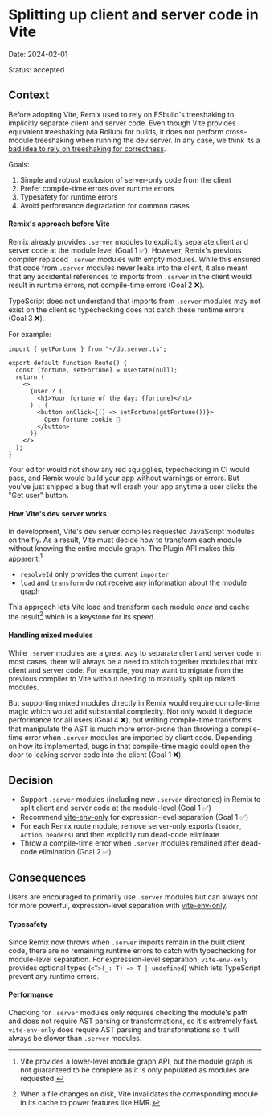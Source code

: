 # Splitting up client and server code in Vite

Date: 2024-02-01

Status: accepted

## Context

Before adopting Vite, Remix used to rely on ESbuild's treeshaking to implicitly separate client and server code.
Even though Vite provides equivalent treeshaking (via Rollup) for builds, it does not perform cross-module treeshaking when running the dev server.
In any case, we think its a [bad idea to rely on treeshaking for correctness][decision-0009].

Goals:

1. Simple and robust exclusion of server-only code from the client
2. Prefer compile-time errors over runtime errors
3. Typesafety for runtime errors
4. Avoid performance degradation for common cases

#### Remix's approach before Vite

Remix already provides `.server` modules to explicitly separate client and server code at the module level (Goal 1 ✅).
However, Remix's previous compiler replaced `.server` modules with empty modules.
While this ensured that code from `.server` modules never leaks into the client,
it also meant that any accidental references to imports from `.server` in the client
would result in runtime errors, not compile-time errors (Goal 2 ❌).

TypeScript does not understand that imports from `.server` modules may not exist on the client
so typechecking does not catch these runtime errors (Goal 3 ❌).

For example:

```tsx
import { getFortune } from "~/db.server.ts";

export default function Route() {
  const [fortune, setFortune] = useState(null);
  return (
    <>
      {user ? (
        <h1>Your fortune of the day: {fortune}</h1>
      ) : (
        <button onClick={() => setFortune(getFortune())}>
          Open fortune cookie 🥠
        </button>
      )}
    </>
  );
}
```

Your editor would not show any red squigglies, typechecking in CI would pass, and Remix would build your app without warnings or errors.
But you've just shipped a bug that will crash your app anytime a user clicks the "Get user" button.

#### How Vite's dev server works

In development, Vite's dev server compiles requested JavaScript modules on the fly.
As a result, Vite must decide how to transform each module without knowing the entire module graph.
The Plugin API makes this apparent:[^1]

- `resolveId` only provides the current `importer`
- `load` and `transform` do not receive any information about the module graph

This approach lets Vite load and transform each module _once_ and cache the result[^2] which is a keystone for its speed.

#### Handling mixed modules

While `.server` modules are a great way to separate client and server code in most cases,
there will always be a need to stitch together modules that mix client and server code.
For example, you may want to migrate from the previous compiler to Vite without needing to manually split up mixed modules.

But supporting mixed modules directly in Remix would require compile-time magic which would add substantial complexity.
Not only would it degrade performance for all users (Goal 4 ❌),
but writing compile-time transforms that manipulate the AST is much more error-prone than throwing a compile-time error when `.server` modules are imported by client code.
Depending on how its implemented, bugs in that compile-time magic could open the door to leaking server code into the client (Goal 1 ❌).

## Decision

- Support `.server` modules (including new `.server` directories) in Remix to split client and server code at the module-level (Goal 1 ✅)
- Recommend [vite-env-only][vite-env-only] for expression-level separation (Goal 1 ✅)
- For each Remix route module, remove server-only exports (`loader`, `action`, `headers`) and then explicitly run dead-code eliminate
- Throw a compile-time error when `.server` modules remained after dead-code elimination (Goal 2 ✅)

## Consequences

Users are encouraged to primarily use `.server` modules but can always opt for more powerful, expression-level separation with [vite-env-only][vite-env-only].

#### Typesafety

Since Remix now throws when `.server` imports remain in the built client code, there are no remaining runtime errors to catch with typechecking for module-level separation.
For expression-level separation, `vite-env-only` provides optional types (`<T>(_: T) => T | undefined`) which lets TypeScript prevent any runtime errors.

#### Performance

Checking for `.server` modules only requires checking the module's path and does not require AST parsing or transformations, so it's extremely fast.
`vite-env-only` does require AST parsing and transformations so it will always be slower than `.server` modules.

[^1]: Vite provides a lower-level module graph API, but the module graph is not guaranteed to be complete as it is only populated as modules are requested.
[^2]: When a file changes on disk, Vite invalidates the corresponding module in its cache to power features like HMR.

[decision-0009]: ./0009-do-not-rely-on-treeshaking-for-correctness.md
[vite-env-only]: https://github.com/pcattori/vite-env-only
